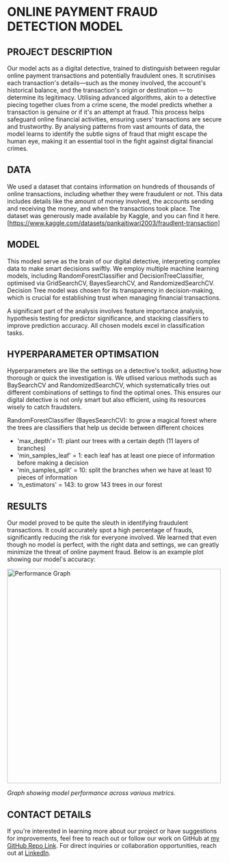 # ONLINE PAYMENT FRAUD DETECTION MODEL


## PROJECT DESCRIPTION

Our model acts as a digital detective, trained to distinguish between regular online payment transactions and potentially fraudulent ones. It scrutinises each transaction's details—such as the money involved, the account's historical balance, and the transaction's origin or destination — to determine its legitimacy. Utilising advanced algorithms, akin to a detective piecing together clues from a crime scene, the model predicts whether a transaction is genuine or if it's an attempt at fraud. This process helps safeguard online financial activities, ensuring users' transactions are secure and trustworthy. By analysing patterns from vast amounts of data, the model learns to identify the subtle signs of fraud that might escape the human eye, making it an essential tool in the fight against digital financial crimes.


## DATA

We used a dataset that contains information on hundreds of thousands of online transactions, including whether they were fraudulent or not. This data includes details like the amount of money involved, the accounts sending and receiving the money, and when the transactions took place. The dataset was generously made available by Kaggle, and you can find it here. [https://www.kaggle.com/datasets/pankajtiwari2003/fraudlent-transaction]


## MODEL 

This modesl serve as the brain of our digital detective, interpreting complex data to make smart decisions swiftly. We employ multiple machine learning models, including RandomForestClassifier and DecisionTreeClassifier, optimised via GridSearchCV, BayesSearchCV, and RandomizedSearchCV. Decision Tree model was chosen for its transparency in decision-making, which is crucial for establishing trust when managing financial transactions. 

A significant part of the analysis involves feature importance analysis, hypothesis testing for predictor significance, and stacking classifiers to improve prediction accuracy. All chosen models excel in classification tasks.


## HYPERPARAMETER OPTIMSATION

Hyperparameters are like the settings on a detective's toolkit, adjusting how thorough or quick the investigation is. We utlised various methods such as BaySearchCV and RandomizedSearchCV, which systematically tries out different combinations of settings to find the optimal ones. This ensures our digital detective is not only smart but also efficient, using its resources wisely to catch fraudsters.

RandomForestClassifier (BayesSearchCV): to grow a magical forest where the trees are classifiers that help us decide between different choices
- 'max_depth'= 11: plant our trees with a certain depth (11 layers of branches)
- 'min_samples_leaf' = 1: each leaf has at least one piece of information before making a decision
- 'min_samples_split' =  10: split the branches when we have at least 10 pieces of information
- 'n_estimators' = 143: to grow 143 trees in our forest



## RESULTS

Our model proved to be quite the sleuth in identifying fraudulent transactions. It could accurately spot a high percentage of frauds, significantly reducing the risk for everyone involved. We learned that even though no model is perfect, with the right data and settings, we can greatly minimize the threat of online payment fraud. Below is an example plot showing our model's accuracy:

<img src="https://github.com/jdchen5/imperialMLnAI_CSproject/blob/main/images/precision-Recall-Curve.png" alt="Performance Graph" width="500"/>

*Graph showing model performance across various metrics.*


## CONTACT DETAILS

If you're interested in learning more about our project or have suggestions for improvements, feel free to reach out or follow our work on GitHub at [my GitHub Repo Link](https://github.com/jdchen5/imperialMLnAI_CSproject.git). For direct inquiries or collaboration opportunities, reach out at [LinkedIn](https://www.linkedin.com/in/jingchen-ku/).
